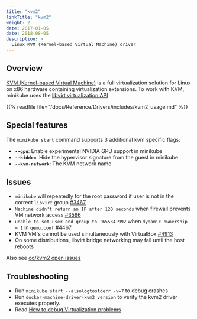 ```yaml
---
title: "kvm2"
linkTitle: "kvm2"
weight: 2
date: 2017-01-05
date: 2018-08-05
description: >
  Linux KVM (Kernel-based Virtual Machine) driver
---
```


## Overview

[KVM (Kernel-based Virtual Machine)](https://www.linux-kvm.org/page/Main_Page) is a full virtualization solution for Linux on x86 hardware containing virtualization extensions. To work with KVM, minikube uses the [libvirt virtualization API](https://libvirt.org/)

{{% readfile file="/docs/Reference/Drivers/includes/kvm2_usage.md" %}}

## Special features

The `minikube start` command supports 3 additional kvm specific flags:

* **`--gpu`**: Enable experimental NVIDIA GPU support in minikube
* **`--hidden`**: Hide the hypervisor signature from the guest in minikube
* **`--kvm-network`**:  The KVM network name

## Issues

* `minikube` will repeatedly for the root password if user is not in the correct `libvirt` group [#3467](https://github.com/kubernetes/minikube/issues/3467)
* `Machine didn't return an IP after 120 seconds` when firewall prevents VM network access [#3566](https://github.com/kubernetes/minikube/issues/3566)
* `unable to set user and group to '65534:992` when `dynamic ownership = 1` in `qemu.conf` [#4467](https://github.com/kubernetes/minikube/issues/4467) 
* KVM VM's cannot be used simultaneously with VirtualBox  [#4913](https://github.com/kubernetes/minikube/issues/4913)
* On some distributions, libvirt bridge networking may fail until the host reboots

Also see [co/kvm2 open issues](https://github.com/kubernetes/minikube/labels/co%2Fkvm2)

## Troubleshooting

* Run `minikube start --alsologtostderr -v=7` to debug crashes
* Run `docker-machine-driver-kvm2 version` to verify the kvm2 driver executes properly.
* Read [How to debug Virtualization problems](https://fedoraproject.org/wiki/How_to_debug_Virtualization_problems)
 